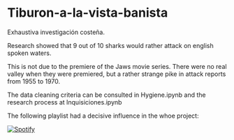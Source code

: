 # Tiburon-a-la-vista-banista
Exhaustiva investigación costeña.

Research showed that 9 out of 10 sharks would rather attack on english spoken waters.

This is not due to the premiere of the Jaws movie series. There were no real valley when they were premiered, but a rather strange pike in attack reports from 1955 to 1970.

The data cleaning criteria can be consulted in Hygiene.ipynb and the research process at Inquisiciones.ipynb

The following playlist had a decisive influence in the whoe project:

[![Spotify](https://spotify-github-readme.vercel.app/api/spotify)](https://open.spotify.com/embed/playlist/02esIUh07tSMFXic57YP59?utm_source=generator)




